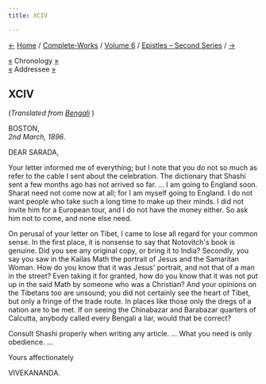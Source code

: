 ```yaml
---
title: XCIV

---
```

<div>

[←](093_mrs_bull.htm) [Home](../../../index.htm) /
[Complete-Works](../../complete_works.htm) / [Volume
6](../volume_6_contents.htm) / [Epistles – Second
Series](epistles_second_series_contents.htm) / [→](095_mrs_bull.htm)

  

[«](../../volume_8/epistles_fourth_series/070_blessed_and_beloved.htm)
Chronology [»](../../volume_9/letters_fifth_series/087_friend.htm)  
[«](091_sarada.htm) Addressee [»](097_sarada.htm)

## XCIV

(*Translated from [Bengali](b7261e6094.pdf)* )

BOSTON,  
*2nd March, 1896*.

DEAR SARADA,

Your letter informed me of everything; but I note that you do not so
much as refer to the cable I sent about the celebration. The dictionary
that Shashi sent a few months ago has not arrived so far. ... I am going
to England soon. Sharat need not come now at all; for I am myself going
to England. I do not want people who take such a long time to make up
their minds. I did not invite him for a European tour, and I do not have
the money either. So ask him not to come, and none else need.

On perusal of your letter on Tibet, I came to lose all regard for your
common sense. In the first place, it is nonsense to say that Notovitch's
book is genuine. Did you see any original copy, or bring it to India?
Secondly, you say you saw in the Kailas Math the portrait of Jesus and
the Samaritan Woman. How do you know that it was Jesus' portrait, and
not that of a man in the street? Even taking it for granted, how do you
know that it was not put up in the said Math by someone who was a
Christian? And your opinions on the Tibetans too are unsound; you did
not certainly see the heart of Tibet, but only a fringe of the trade
route. In places like those only the dregs of a nation are to be met. If
on seeing the Chinabazar and Barabazar quarters of Calcutta, anybody
called every Bengali a liar, would that be correct?

Consult Shashi properly when writing any article. ... What you need is
only obedience. ... 

Yours affectionately

VIVEKANANDA.

</div>
